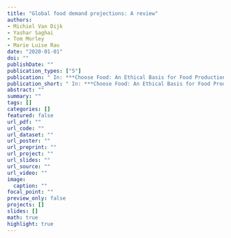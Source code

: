 ```yaml
---
title: "Global food demand projections: A review"
authors: 
- Michiel Van Dijk
- Yashar Saghai
- Tom Morley
- Marie Luise Rau
date: "2020-01-01"
doi: ""
publishDate: ""
publication_types: ["5"]
publication: " In: ***Choose Food: An Ethical Basis for Food Production***. Ed. by Alan Goldberg. Baltimore: John Hopkins University Press"
publication_short: " In: ***Choose Food: An Ethical Basis for Food Production***. Ed. by Alan Goldberg. Baltimore: John Hopkins University Press"
abstract: ""
summary: ""
tags: []
categories: []
featured: false
url_pdf: ""
url_code: ""
url_dataset: ""
url_poster: ""
url_preprint: ""
url_project: ""
url_slides: ""
url_source: ""
url_video: ""
image: 
  caption: ""
focal_point: ""
preview_only: false
projects: []
slides: []
math: true
highlight: true
---
```

